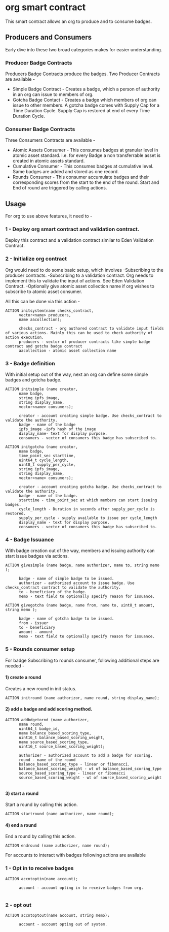 # org smart contract

This smart contract allows an org to produce and to consume badges.


## Producers and Consumers

Early dive into these two broad categories makes for easier understanding.

### Producer Badge Contracts
Producers Badge Contracts produce the badges. Two Producer Contracts are available -
- Simple Badge Contract - Creates a badge, which a person of authority in an org can issue to  members of org.
- Gotcha Badge Contact - Creates a badge which members of org can issue to other members. A gotcha badge comes with Supply Cap for a Time Duration Cycle. Supply Cap is restored at end of every Time Duration Cycle.

### Consumer Badge Contracts

Three Consumers Contracts are available -

- Atomic Assets Consumer - This consumes badges at granular level in atomic asset standard. i.e. for every Badge a non transferrable asset is created in atomic assets standard. 
- Cumulative Consumer - This consumes badges at cumulative level. Same badges are added and stored as one record.
- Rounds Consumer - This consumer accumulate badges and their corresponding scores from the start to the end of the round. Start and End of round are triggered by calling actions.

## Usage

For org to use above features, it need to -
### 1 -  Deploy org smart contract and validation contract.
Deploy this contract and a validation contract similar to Eden Validation Contract.

### 2 - Initialize org contract

Org would need to do some basic setup, which involves
-Subscribing to the producer contracts.
-Subscribing to a validation contract. Org needs to implement this to validate the input of actions. See Eden Validation Contract.
-Optionally give atomic asset collection name if org wishes to subscribe to atomic asset consumer.

All this can be done via this action -
```    
ACTION initsystem(name checks_contract, 
      vector<name> producers, 
      name aacollection);

      checks_contract - org authored contract to validate input fields of various actions. Mainly this can be used to check authority of action execution.
      producers - vector of producer contracts like simple badge contract and gotcha badge contract
      aacollection - atomic asset collection name
```

### 3 - Badge definition 
With initial setup out of the way, next an org can define some simple badges and gotcha badge.
```
ACTION initsimple (name creator, 
      name badge, 
      string ipfs_image, 
      string display_name, 
      vector<name> consumers);

      creator - account creating simple badge. Use checks_contract to validate the authority.
      badge - name of the badge
      ipfs_image -ipfs hash of the inage
      display_name- text for display purpose.
      consumers - vector of consumers this badge has subscribed to.
```


```
ACTION initgotcha (name creator, 
      name badge, 
      time_point_sec starttime, 
      uint64_t cycle_length, 
      uint8_t supply_per_cycle, 
      string ipfs_image, 
      string display_name, 
      vector<name> consumers);

      creator - account creating gotcha badge. Use checks_contract to validate the authority.
      badge - name of the badge.
      starttime - time_point_sec at which members can start issuing badges.
      cycle_length - Duration in seconds after supply_per_cycle is restored.
      supply_per_cycle - supply available to issue per cycle_length
      display_name - text for display purpose.
      consumers - vector of consumers this badge has subscribed to.
```

### 4 - Badge Issuance
With badge creation out of the way, members and issuing authority can start issue badges via actions.
```
ACTION givesimple (name badge, name authorizer, name to, string memo );

      badge - name of simple badge to be issued.
      authorizer - authorized account to issue badge. Use checks_contract contract to validate the authority.
      to - beneficiary of the badge.
      memo - text field to optionally specify reason for issuance.
```

```
ACTION givegotcha (name badge, name from, name to, uint8_t amount, string memo );

      badge - name of gotcha badge to be issued.
      from - issuer
      to - beneficiary
      amount - amount
      memo - text field to optionally specify reason for issuance.

```
### 5 - Rounds consumer setup

For badge Subscribing to rounds consumer, following additional steps are needed - 

#### 1) create a round
Creates a new round in init status.
```
ACTION initround (name authorizor, name round, string display_name);
```

#### 2) add a badge and add scoring method.
```
ACTION addbdgetornd (name authorizer,
      name round, 
      uint64_t badge_id, 
      name balance_based_scoring_type, 
      uint16_t balance_based_scoring_weight,
      name source_based_scoring_type,
      uint16_t source_based_scoring_weight);

      authorizer - authorized account to add a badge for scoring.
      round - name of the round
      balance_based_scoring_type - linear or fibonacci.
      balance_based_scoring_weight - wt of balance_based_scoring_type
      source_based_scoring_type - linear or fibonacci
      source_based_scoring_weight - wt of source_based_scoring_weight
      
```

#### 3) start a round
Start a round by calling this action.
```
ACTION startround (name authorizer, name round);
```

#### 4) end a round
End a round by calling this action.
```
ACTION endround (name authorizer, name round);
```


For accounts to interact with badges following actions are available 

### 1 - Opt in to receive badges
```
ACTION accntoptin(name account);

      account - account opting in to receive badges from org.
    
```

### 2 - opt out 
```
ACTION accntoptout(name account, string memo);

      account - account opting out of system.
```



